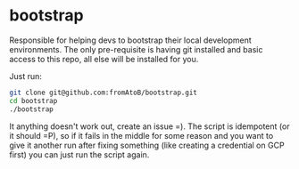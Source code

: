 # bootstrap

Responsible for helping devs to bootstrap their local development environments.
The only pre-requisite is having git installed and basic access to this repo,
all else will be installed for you.

Just run:

```sh
git clone git@github.com:fromAtoB/bootstrap.git
cd bootstrap
./bootstrap
```

It anything doesn't work out, create an issue =).
The script is idempotent (or it should =P), so if
it fails in the middle for some reason and you
want to give it another run after fixing something
(like creating a credential on GCP first) you can
just run the script again.
